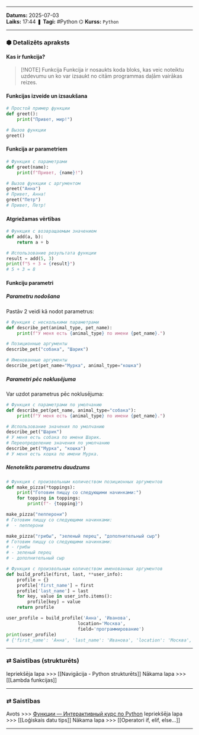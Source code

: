___

**Datums:** 2025-07-03   
**Laiks:** 17:44 
❚ **Tagi:** #Python 
⌬ **Kurss:**  `Python`

---
### ⬢ Detalizēts apraksts
#### Kas ir funkcija?

> [!NOTE] Funkcija
> Funkcija ir nosaukts koda bloks, kas veic noteiktu uzdevumu un ko var izsaukt no citām programmas daļām vairākas reizes.

#### Funkcijas izveide un izsaukšana

```python
# Простой пример функции
def greet():
    print("Привет, мир!")

# Вызов функции
greet()
```

#### Funkcija ar parametriem

```python
# Функция с параметрами
def greet(name):
    print(f"Привет, {name}!")

# Вызов функции с аргументом
greet("Анна")
# Привет, Анна!
greet("Петр")
# Привет, Петр!
```

#### Atgriežamas vērtības

```python
# Функция с возвращаемым значением
def add(a, b):
    return a + b

# Использование результата функции
result = add(5, 3)
print(f"5 + 3 = {result}")
# 5 + 3 = 8
```

#### Funkciju parametri

##### Parametru nodošana

Pastāv 2 veidi kā nodot parametrus:

```python
# Функция с несколькими параметрами
def describe_pet(animal_type, pet_name):
    print(f"У меня есть {animal_type} по имени {pet_name}.")

# Позиционные аргументы
describe_pet("собака", "Шарик")

# Именованные аргументы
describe_pet(pet_name="Мурка", animal_type="кошка")
```

##### Parametri pēc noklusējuma

Var uzdot parametrus pēc noklusējuma:

```python
# Функция с параметрами по умолчанию
def describe_pet(pet_name, animal_type="собака"):
    print(f"У меня есть {animal_type} по имени {pet_name}.")

# Использование значения по умолчанию
describe_pet("Шарик")
# У меня есть собака по имени Шарик.
# Переопределение значения по умолчанию
describe_pet("Мурка", "кошка")
# У меня есть кошка по имени Мурка.
```

##### Nenoteikts parametru daudzums

```python
# Функция с произвольным количеством позиционных аргументов
def make_pizza(*toppings):
    print("Готовим пиццу со следующими начинками:")
    for topping in toppings:
        print(f"- {topping}")

make_pizza("пепперони")
# Готовим пиццу со следующими начинками:
#  - пепперони

make_pizza("грибы", "зеленый перец", "дополнительный сыр")
# Готовим пиццу со следующими начинками:
# - грибы
# - зеленый перец
# - дополнительный сыр

# Функция с произвольным количеством именованных аргументов
def build_profile(first, last, **user_info):
    profile = {}
    profile['first_name'] = first
    profile['last_name'] = last
    for key, value in user_info.items():
        profile[key] = value
    return profile

user_profile = build_profile('Анна', 'Иванова',
                           location='Москва',
                           field='программирование')
print(user_profile)
# {'first_name': 'Анна', 'last_name': 'Иванова', 'location': 'Москва', 'field': 'программирование'}
```

---
### ⇄ Saistības (strukturēts)

Iepriekšēja lapa >>> [[Navigācija - Python strukturēts]]
Nākama lapa >>> [[Lambda funkcijas]]

---
### ⇄ Saistības

Avots >>> [Функции — Интерактивный курс по Python](https://python-academy.org/ru/guide/functions)
Iepriekšēja lapa >>> [[Loģiskais datu tips]]
Nākama lapa >>> [[Operatori if, elif, else...]]

___